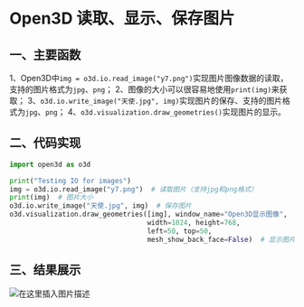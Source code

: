 # Open3D 读取、显示、保存图片


## 一、主要函数

1、Open3D中`img = o3d.io.read_image("y7.png")`实现图片图像数据的读取，支持的图片格式为`jpg`、`png`；
 2、图像的大小可以很容易地使用`print(img)`来获取；
 3、`o3d.io.write_image("天使.jpg", img)`实现图片的保存、支持的图片格式为`jpg`、`png`；
 4、`o3d.visualization.draw_geometries()`实现图片的显示。


## 二、代码实现

```python
import open3d as o3d

print("Testing IO for images")
img = o3d.io.read_image("y7.png")  # 读取图片（支持jpg和png格式）
print(img)  # 图片大小
o3d.io.write_image("天使.jpg", img)  # 保存图片
o3d.visualization.draw_geometries([img], window_name="Open3D显示图像",
                                  width=1024, height=768,
                                  left=50, top=50,
                                  mesh_show_back_face=False)  # 显示图片
```

## 三、结果展示


![在这里插入图片描述](https://img-blog.csdnimg.cn/20210129212151835.png?x-oss-process=image/watermark,type_ZmFuZ3poZW5naGVpdGk,shadow_10,text_aHR0cHM6Ly9ibG9nLmNzZG4ubmV0L3FxXzM2Njg2NDM3,size_16,color_FF0000,t_70#pic_center)
